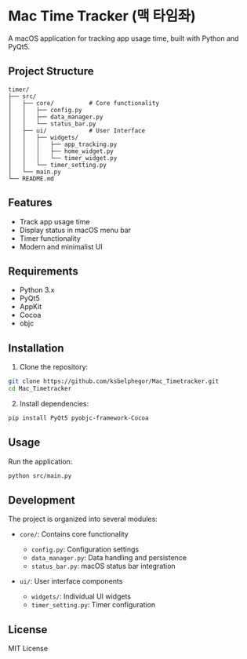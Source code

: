 # Mac Time Tracker (맥 타임좌)

A macOS application for tracking app usage time, built with Python and PyQt5.

## Project Structure

```
timer/
├── src/
│   ├── core/          # Core functionality
│   │   ├── config.py
│   │   ├── data_manager.py
│   │   └── status_bar.py
│   ├── ui/            # User Interface
│   │   ├── widgets/
│   │   │   ├── app_tracking.py
│   │   │   ├── home_widget.py
│   │   │   └── timer_widget.py
│   │   └── timer_setting.py
│   └── main.py
└── README.md
```

## Features

- Track app usage time
- Display status in macOS menu bar
- Timer functionality
- Modern and minimalist UI

## Requirements

- Python 3.x
- PyQt5
- AppKit
- Cocoa
- objc

## Installation

1. Clone the repository:
```bash
git clone https://github.com/ksbelphegor/Mac_Timetracker.git
cd Mac_Timetracker
```

2. Install dependencies:
```bash
pip install PyQt5 pyobjc-framework-Cocoa
```

## Usage

Run the application:
```bash
python src/main.py
```

## Development

The project is organized into several modules:

- `core/`: Contains core functionality
  - `config.py`: Configuration settings
  - `data_manager.py`: Data handling and persistence
  - `status_bar.py`: macOS status bar integration

- `ui/`: User interface components
  - `widgets/`: Individual UI widgets
  - `timer_setting.py`: Timer configuration

## License

MIT License
